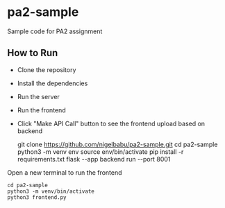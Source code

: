 # pa2-sample
Sample code for PA2 assignment

## How to Run
* Clone the repository
* Install the dependencies
* Run the server
* Run the frontend
* Click "Make API Call" button to see the frontend upload based on backend

    git clone https://github.com/nigelbabu/pa2-sample.git
    cd pa2-sample
    python3 -m venv env
    source env/bin/activate
    pip install -r requirements.txt
    flask --app backend run --port 8001

Open a new terminal to run the frontend

    cd pa2-sample
    python3 -m venv/bin/activate
    python3 frontend.py
